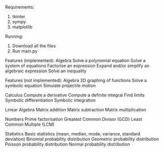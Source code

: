 Requirements:
1) tkinter
2) sympy
3) matplotlib

Running:
1) Download all the files
2) Run main.py

Features (implemented):
Algebra
Solve a polynomial equation
Solve a system of equations
Factorise an expression
Expand and/or simplify an algebraic expression
Solve an inequality


Features (not implemented):
Algebra
2D graphing of functions
Solve a symbolic equation
Simulate projectile motion

Calculus
Compute a derivative
Compute a definite integral
Find limits
Symbolic differentiation
Symbolic integration

Linear Algebra
Matrix addition
Matrix subtraction
Matrix multiplication

Numbers
Prime factorisation
Greatest Common Divisor (GCD)
Least Common Multiple (LCM)

Statistics
Basic statistics (mean, median, mode, variance, standard deviation)
Binomial probability distribution
Geometric probability distribution
Poisson probability distribution
Normal probability distribution
